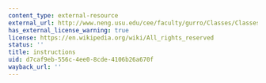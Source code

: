 ```yaml
---
content_type: external-resource
external_url: http://www.neng.usu.edu/cee/faculty/gurro/Classes/Classes_Fall2002/Fortran77/ReadMe.txt
has_external_license_warning: true
license: https://en.wikipedia.org/wiki/All_rights_reserved
status: ''
title: instructions
uid: d7caf9eb-556c-4ee0-8cde-4106b26a670f
wayback_url: ''
---
```

